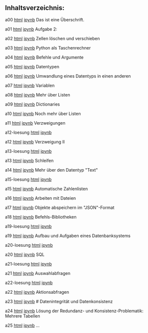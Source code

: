 ## Inhaltsverzeichnis:

a00 [html](https://htmlpreview.github.io/?https://github.com/usetheforce/test/blob/master/Aufgaben/a00.html)&nbsp;[ipynb](https://raw.githubusercontent.com/usetheforce/test/master/Aufgaben/a00.ipynb)&nbsp;Das ist eine Überschrift.

a01 [html](https://htmlpreview.github.io/?https://github.com/usetheforce/test/blob/master/Aufgaben/a01.html)&nbsp;[ipynb](https://raw.githubusercontent.com/usetheforce/test/master/Aufgaben/a01.ipynb)&nbsp;Aufgabe 2:

a02 [html](https://htmlpreview.github.io/?https://github.com/usetheforce/test/blob/master/Aufgaben/a02.html)&nbsp;[ipynb](https://raw.githubusercontent.com/usetheforce/test/master/Aufgaben/a02.ipynb)&nbsp;Zellen löschen und verschieben

a03 [html](https://htmlpreview.github.io/?https://github.com/usetheforce/test/blob/master/Aufgaben/a03.html)&nbsp;[ipynb](https://raw.githubusercontent.com/usetheforce/test/master/Aufgaben/a03.ipynb)&nbsp;Python als Taschenrechner

a04 [html](https://htmlpreview.github.io/?https://github.com/usetheforce/test/blob/master/Aufgaben/a04.html)&nbsp;[ipynb](https://raw.githubusercontent.com/usetheforce/test/master/Aufgaben/a04.ipynb)&nbsp;Befehle und Argumente

a05 [html](https://htmlpreview.github.io/?https://github.com/usetheforce/test/blob/master/Aufgaben/a05.html)&nbsp;[ipynb](https://raw.githubusercontent.com/usetheforce/test/master/Aufgaben/a05.ipynb)&nbsp;Datentypen

a06 [html](https://htmlpreview.github.io/?https://github.com/usetheforce/test/blob/master/Aufgaben/a06.html)&nbsp;[ipynb](https://raw.githubusercontent.com/usetheforce/test/master/Aufgaben/a06.ipynb)&nbsp;Umwandlung eines Datentyps in einen anderen

a07 [html](https://htmlpreview.github.io/?https://github.com/usetheforce/test/blob/master/Aufgaben/a07.html)&nbsp;[ipynb](https://raw.githubusercontent.com/usetheforce/test/master/Aufgaben/a07.ipynb)&nbsp;Variablen

a08 [html](https://htmlpreview.github.io/?https://github.com/usetheforce/test/blob/master/Aufgaben/a08.html)&nbsp;[ipynb](https://raw.githubusercontent.com/usetheforce/test/master/Aufgaben/a08.ipynb)&nbsp;Mehr über Listen

a09 [html](https://htmlpreview.github.io/?https://github.com/usetheforce/test/blob/master/Aufgaben/a09.html)&nbsp;[ipynb](https://raw.githubusercontent.com/usetheforce/test/master/Aufgaben/a09.ipynb)&nbsp;Dictionaries

a10 [html](https://htmlpreview.github.io/?https://github.com/usetheforce/test/blob/master/Aufgaben/a10.html)&nbsp;[ipynb](https://raw.githubusercontent.com/usetheforce/test/master/Aufgaben/a10.ipynb)&nbsp;Noch mehr über Listen

a11 [html](https://htmlpreview.github.io/?https://github.com/usetheforce/test/blob/master/Aufgaben/a11.html)&nbsp;[ipynb](https://raw.githubusercontent.com/usetheforce/test/master/Aufgaben/a11.ipynb)&nbsp;Verzweigungen

a12-loesung [html](https://htmlpreview.github.io/?https://github.com/usetheforce/test/blob/master/Aufgaben/a12-loesung.html)&nbsp;[ipynb](https://raw.githubusercontent.com/usetheforce/test/master/Aufgaben/a12-loesung.ipynb)&nbsp;

a12 [html](https://htmlpreview.github.io/?https://github.com/usetheforce/test/blob/master/Aufgaben/a12.html)&nbsp;[ipynb](https://raw.githubusercontent.com/usetheforce/test/master/Aufgaben/a12.ipynb)&nbsp;Verzweigung II

a13-loesung [html](https://htmlpreview.github.io/?https://github.com/usetheforce/test/blob/master/Aufgaben/a13-loesung.html)&nbsp;[ipynb](https://raw.githubusercontent.com/usetheforce/test/master/Aufgaben/a13-loesung.ipynb)&nbsp;

a13 [html](https://htmlpreview.github.io/?https://github.com/usetheforce/test/blob/master/Aufgaben/a13.html)&nbsp;[ipynb](https://raw.githubusercontent.com/usetheforce/test/master/Aufgaben/a13.ipynb)&nbsp;Schleifen

a14 [html](https://htmlpreview.github.io/?https://github.com/usetheforce/test/blob/master/Aufgaben/a14.html)&nbsp;[ipynb](https://raw.githubusercontent.com/usetheforce/test/master/Aufgaben/a14.ipynb)&nbsp;Mehr über den Datentyp "Text"

a15-loesung [html](https://htmlpreview.github.io/?https://github.com/usetheforce/test/blob/master/Aufgaben/a15-loesung.html)&nbsp;[ipynb](https://raw.githubusercontent.com/usetheforce/test/master/Aufgaben/a15-loesung.ipynb)&nbsp;

a15 [html](https://htmlpreview.github.io/?https://github.com/usetheforce/test/blob/master/Aufgaben/a15.html)&nbsp;[ipynb](https://raw.githubusercontent.com/usetheforce/test/master/Aufgaben/a15.ipynb)&nbsp;Automatische Zahlenlisten

a16 [html](https://htmlpreview.github.io/?https://github.com/usetheforce/test/blob/master/Aufgaben/a16.html)&nbsp;[ipynb](https://raw.githubusercontent.com/usetheforce/test/master/Aufgaben/a16.ipynb)&nbsp;Arbeiten mit Dateien

a17 [html](https://htmlpreview.github.io/?https://github.com/usetheforce/test/blob/master/Aufgaben/a17.html)&nbsp;[ipynb](https://raw.githubusercontent.com/usetheforce/test/master/Aufgaben/a17.ipynb)&nbsp;Objekte abspeichern im "JSON"-Format

a18 [html](https://htmlpreview.github.io/?https://github.com/usetheforce/test/blob/master/Aufgaben/a18.html)&nbsp;[ipynb](https://raw.githubusercontent.com/usetheforce/test/master/Aufgaben/a18.ipynb)&nbsp;Befehls-Bibliotheken

a19-loesung [html](https://htmlpreview.github.io/?https://github.com/usetheforce/test/blob/master/Aufgaben/a19-loesung.html)&nbsp;[ipynb](https://raw.githubusercontent.com/usetheforce/test/master/Aufgaben/a19-loesung.ipynb)&nbsp;

a19 [html](https://htmlpreview.github.io/?https://github.com/usetheforce/test/blob/master/Aufgaben/a19.html)&nbsp;[ipynb](https://raw.githubusercontent.com/usetheforce/test/master/Aufgaben/a19.ipynb)&nbsp;Aufbau und Aufgaben eines Datenbanksystems

a20-loesung [html](https://htmlpreview.github.io/?https://github.com/usetheforce/test/blob/master/Aufgaben/a20-loesung.html)&nbsp;[ipynb](https://raw.githubusercontent.com/usetheforce/test/master/Aufgaben/a20-loesung.ipynb)&nbsp;

a20 [html](https://htmlpreview.github.io/?https://github.com/usetheforce/test/blob/master/Aufgaben/a20.html)&nbsp;[ipynb](https://raw.githubusercontent.com/usetheforce/test/master/Aufgaben/a20.ipynb)&nbsp;SQL

a21-loesung [html](https://htmlpreview.github.io/?https://github.com/usetheforce/test/blob/master/Aufgaben/a21-loesung.html)&nbsp;[ipynb](https://raw.githubusercontent.com/usetheforce/test/master/Aufgaben/a21-loesung.ipynb)&nbsp;

a21 [html](https://htmlpreview.github.io/?https://github.com/usetheforce/test/blob/master/Aufgaben/a21.html)&nbsp;[ipynb](https://raw.githubusercontent.com/usetheforce/test/master/Aufgaben/a21.ipynb)&nbsp;Auswahlabfragen

a22-loesung [html](https://htmlpreview.github.io/?https://github.com/usetheforce/test/blob/master/Aufgaben/a22-loesung.html)&nbsp;[ipynb](https://raw.githubusercontent.com/usetheforce/test/master/Aufgaben/a22-loesung.ipynb)&nbsp;

a22 [html](https://htmlpreview.github.io/?https://github.com/usetheforce/test/blob/master/Aufgaben/a22.html)&nbsp;[ipynb](https://raw.githubusercontent.com/usetheforce/test/master/Aufgaben/a22.ipynb)&nbsp;Aktionsabfragen

a23 [html](https://htmlpreview.github.io/?https://github.com/usetheforce/test/blob/master/Aufgaben/a23.html)&nbsp;[ipynb](https://raw.githubusercontent.com/usetheforce/test/master/Aufgaben/a23.ipynb)&nbsp;# Datenintegrität und Datenkonsistenz

a24 [html](https://htmlpreview.github.io/?https://github.com/usetheforce/test/blob/master/Aufgaben/a24.html)&nbsp;[ipynb](https://raw.githubusercontent.com/usetheforce/test/master/Aufgaben/a24.ipynb)&nbsp;Lösung der Redundanz- und Konsistenz-Problematik: <br>Mehrere Tabellen

a25 [html](https://htmlpreview.github.io/?https://github.com/usetheforce/test/blob/master/Aufgaben/a25.html)&nbsp;[ipynb](https://raw.githubusercontent.com/usetheforce/test/master/Aufgaben/a25.ipynb)&nbsp;...

